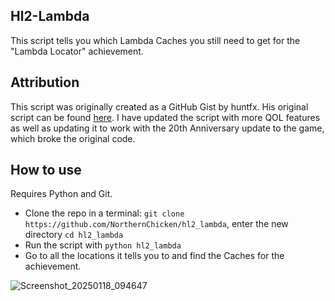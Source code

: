 ## Hl2-Lambda
This script tells you which Lambda Caches you still need to get for the "Lambda Locator" achievement.

## Attribution
This script was originally created as a GitHub Gist by huntfx. His original script can be found [here](https://gist.github.com/huntfx/ba8ddhttps://gist.github.com/huntfx/ba8dde26845f7eb4f5dd604d5200d709e26845f7eb4f5dd604d5200d709).
I have updated the script with more QOL features as well as updating it to work with the 20th Anniversary update to the game, which broke the original code.

## How to use
Requires Python and Git.
- Clone the repo in a terminal: ``git clone https://github.com/NorthernChicken/hl2_lambda``, enter the new directory ``cd hl2_lambda``
- Run the script with ``python hl2_lambda``
- Go to all the locations it tells you to and find the Caches for the achievement.

![Screenshot_20250118_094647](https://github.com/user-attachments/assets/5c486835-dad5-46ec-bffb-6b793949349f)
